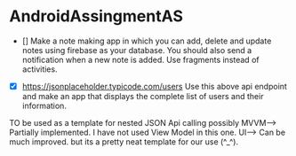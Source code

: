 # AndroidAssingmentAS

- [] Make a note making app in which you can add, delete and update notes using firebase as your database. You should also send a notification when a new note is added. Use fragments instead of activities.

- [X] https://jsonplaceholder.typicode.com/users
Use this above api endpoint and make an app that displays the complete list of users and their information.

TO be used as a template for nested JSON Api calling possibly
MVVM--> Partially implemented.
I have not used View Model in this one.
UI--> Can be much improved. but its a pretty neat template for our use (^_^).

<!-- * https://docs.google.com/document/d/1zdX5NJ_sYd12ZtVg7tUQQ2O5JW7BJWdp5bSEZHcqVWU/edit -- some info regarding Json Extractor App and its moving ahead. -->
